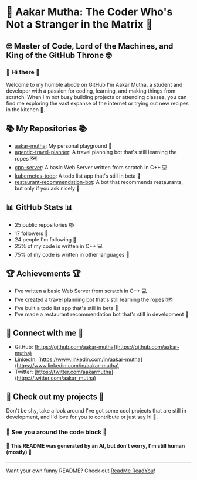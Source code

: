 # 🤖 Aakar Mutha: The Coder Who's Not a Stranger in the Matrix 🤖

## 🤓 Master of Code, Lord of the Machines, and King of the GitHub Throne 🤓

### 👋 Hi there 👋

Welcome to my humble abode on GitHub I'm Aakar Mutha, a student and developer with a passion for coding, learning, and making things from scratch. When I'm not busy building projects or attending classes, you can find me exploring the vast expanse of the internet or trying out new recipes in the kitchen 🍳.

## 📚 My Repositories 📚

* [aakar-mutha](https://github.com/aakar-mutha/aakar-mutha): My personal playground 🎉
* [agentic-travel-planner](https://github.com/aakar-mutha/agentic-travel-planner): A travel planning bot that's still learning the ropes 🗺️
* [cpp-server](https://github.com/aakar-mutha/cpp-server): A basic Web Server written from scratch in C++ 💻
* [kubernetes-todo](https://github.com/aakar-mutha/kubernetes-todo): A todo list app that's still in beta 📝
* [restaurant-recommendation-bot](https://github.com/aakar-mutha/restaurant-recommendation-bot): A bot that recommends restaurants, but only if you ask nicely 🍴

## 📊 GitHub Stats 📊

* 25 public repositories 📚
* 17 followers 👥
* 24 people I'm following 🤔
* 25% of my code is written in C++ 💻
* 75% of my code is written in other languages 🤯

## 🏆 Achievements 🏆

* I've written a basic Web Server from scratch in C++ 💻
* I've created a travel planning bot that's still learning the ropes 🗺️
* I've built a todo list app that's still in beta 📝
* I've made a restaurant recommendation bot that's still in development 🍴

## 📲 Connect with me 📲

* GitHub: [https://github.com/aakar-mutha](https://github.com/aakar-mutha)
* LinkedIn: [https://www.linkedin.com/in/aakar-mutha](https://www.linkedin.com/in/aakar-mutha)
* Twitter: [https://twitter.com/aakarmutha](https://twitter.com/aakar_mutha)

## 👀 Check out my projects 👀

Don't be shy, take a look around I've got some cool projects that are still in development, and I'd love for you to contribute or just say hi 🤗.

### 👋 See you around the code block 👋

#### 🤖 This README was generated by an AI, but don't worry, I'm still human (mostly) 🤖

---

Want your own funny README? Check out [ReadMe ReadYou](https://readme-readyou.vercel.app)!
